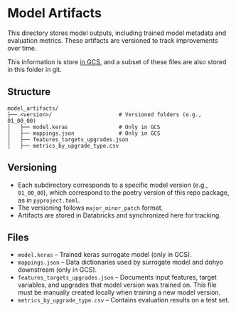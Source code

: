 # Model Artifacts

This directory stores model outputs, including trained model metadata and evaluation metrics. These artifacts are versioned to track improvements over time.

This information is store [in GCS](https://console.cloud.google.com/storage/browser/the-cube/export/surrogate_model/model_artifacts?pageState=(%22StorageObjectListTable%22:(%22f%22:%22%255B%255D%22))&authuser=0&inv=1&invt=Abr7Kg&project=rewiring-america&supportedpurview=project), and a subset of these files are also stored in this folder in git. 

## Structure 

```
model_artifacts/
├── <version>/                     # Versioned folders (e.g., 01_00_00)
│   ├── model.keras                # Only in GCS
│   ├── mappings.json              # Only in GCS
│   ├── features_targets_upgrades.json 
│   ├── metrics_by_upgrade_type.csv
```

## Versioning
- Each subdirectory corresponds to a specific model version (e.g., `01_00_00`), which correspond to the poetry version of this repo package, as in `pyproject.toml`.
- The versioning follows `major_minor_patch` format.
- Artifacts are stored in Databricks and synchronized here for tracking.

## Files
- `model.keras` – Trained keras surrogate model (only in GCS).
- `mappings.json` – Data dictionaries used by surrogate model and dohyo downstream (only in GCS).
- `features_targets_upgrades.json` – Documents input features, target variables, and upgrades that model version was trained on. This file must be manually created locally when training a new model version. 
- `metrics_by_upgrade_type.csv` – Contains evaluation results on a test set.